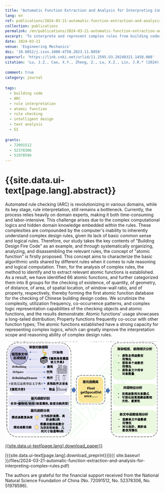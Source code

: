 ```yaml
---
title: "Automatic Function Extraction and Analysis for Interpreting Complex Rules from Building Codes"
lang: en
ref: publications/2024-03-21-automatic-function-extraction-and-analysis-for-interpreting-complex-rules
collection: publications
permalink: /en/publications/2024-03-21-automatic-function-extraction-and-analysis-for-interpreting-complex-rules
excerpt: 'To interprete and represent complex rules from building codes, this study proposes an approach to extract and represent automic functions, which could be used to represent commonly used computational logics in multiple regulatory clauses. Results show that the defined atomic functions could significantly enhance the capability for the representation and interpretation of complex rules.'
date: 2024-03-21
venue: 'Engineering Mechanics'
doi: '10.6052/j.issn.1000-4750.2023.11.0850'
paperurl: 'https://link.cnki.net/urlid/11.2595.O3.20240321.1458.008'
citation: 'Lu, J.Z., Cao, X.Y., Zheng, Z., Lu, X.Z., Lin, J.R.* (2024). Automatic Function Extraction and Analysis for Interpreting Complex Rules from Building Codes. <i>Engineering Mechanics</i>, xx(x), xx-xx. doi: 10.6052/j.issn.1000-4750.2023.11.0850 (online first)'

comment: true
category: journal

tags: 
  - building code
  - ARC
  - rule interpretation
  - atomic function
  - rule checking
  - intelligent design
  - text analysis
  - EI

grants:
  - 72091512
  - 52378306
  - 51978596
---
```



{{site.data.ui-text[page.lang].abstract}}
====

Automated rule checking (ARC) is revolutionizing in various domains, while its key stage, rule interpretation, still remains a bottleneck. Currently, the process relies heavily on domain experts, making it both time-consuming and labor-intensive. This challenge arises due to the complex computational logics and hidden domain knowledge embedded within the rules. These complexities are compounded by the computer's inability to inherently understand complex design rules, given its lack of basic common sense and logical rules. Therefore, our study takes the key contents of "Building Design Fire Code" as an example, and through systematically organizing, analyzing, and disassembling the relevant rules, the concept of "atomic function" is firstly proposed. This concept aims to characterize the basic algorithmic units shared by different rules when it comes to rule reasoning and logical computation. Then, for the analysis of complex rules, the method to identify and to extract relevant atomic functions is established. As a result, we have identified 66 atomic functions, and further categorized them into 8 groups for the checking of existence, of quantity, of geometry, of distance, of area, of spatial location, of window-wall ratio, and of property, respectively, thereby forming the first atomic function database for the checking of Chinese building design codes. We scrutinize the complexity, utilization frequency, co-occurrence patterns, and complex logic representation capabilities of the checking objects and atomic functions, and the results demonstrate: Atomic functions' usage showcases a long-tailed distribution; Property functions frequently co-occur with other function types; The atomic functions established have a strong capacity for representing complex logics, which can greatly improve the interpretation scope and reasoning ability of complex design rules.

![Methodology](/images/2024-03-21-automatic-function-extraction-and-analysis-for-interpreting-complex-rules-ga.jpg)

[{{site.data.ui-text[page.lang].download_paper}}]({{page.paperurl}})

[{{site.data.ui-text[page.lang].download_preprint}}]({{ site.baseurl }}/files/2024-03-21-automatic-function-extraction-and-analysis-for-interpreting-complex-rules.pdf)


The authors are grateful for the financial support received from the National Natural Science Foundation of China (No. 72091512, No. 52378306, No. 51978596). 